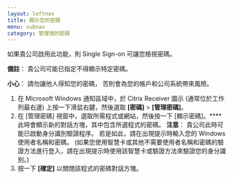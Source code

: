 ```yaml
---
layout: leftnav
title: 顯示您的密碼
menu: subnav
category: 管理我的密碼
---
```


如果貴公司啟用此功能，則 Single Sign-on 可讓您檢視密碼。

**備註**： 貴公司可能已指定不得顯示特定密碼。

**小心**： 請勿讓他人得知您的密碼， 否則會為您的帳戶和公司系統帶來風險。

1. 在 Microsoft Windows 通知區域中，於 Citrix Receiver 圖示 (通常位於工作列最右邊) 上按一下滑鼠右鍵，然後選取 **[密碼]** > **[管理密碼]**。
1. 在 [管理密碼] 視窗中，選取所需程式或網站，然後按一下 [顯示密碼]。**** 此時會顯示新的對話方塊，其中包含所選程式的密碼。
**注意**： 貴公司此時可能已啟動身分識別驗證程序。 若是如此，請在出現提示時輸入您的 Windows 使用者名稱和密碼。 (如果您使用智慧卡或其他不需要使用者名稱和密碼的驗證方法進行登入，請在出現提示時使用該智慧卡或驗證方法來驗證您的身分識別。)
1. 按一下 **[確定]** 以關閉該程式的密碼對話方塊。

